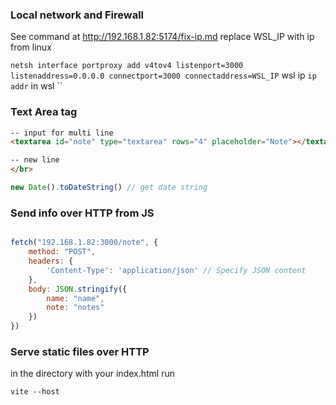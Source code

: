 
### Local network and Firewall
See command at http://192.168.1.82:5174/fix-ip.md
replace WSL_IP with ip from linux

`netsh interface portproxy add v4tov4 listenport=3000 listenaddress=0.0.0.0 connectport=3000 connectaddress=WSL_IP`
wsl ip
`ip addr` in wsl
``
### Text Area tag
```html
-- input for multi line 
<textarea id="note" type="textarea" rows="4" placeholder="Note"></textarea>
```

```html
-- new line
</br>
```

```javascript
new Date().toDateString() // get date string
```

### Send info over HTTP from JS

```javascript

fetch("192.168.1.82:3000/note", {
	method: "POST", 
	headers: {
		'Content-Type': 'application/json' // Specify JSON content
	},
	body: JSON.stringify({
		name: "name", 
		note: "notes"
	})
})
```

### Serve static files over HTTP

in the directory with your index.html run 
```shell
vite --host
```